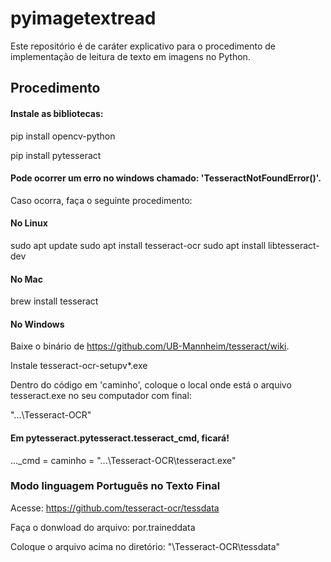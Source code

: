 # pyimagetextread
Este repositório é de caráter explicativo para o procedimento de implementação de leitura de texto em imagens no Python.
## Procedimento


#### Instale as bibliotecas:

pip install opencv-python

pip install pytesseract

#### Pode ocorrer um erro no windows chamado: 'TesseractNotFoundError()'.

Caso ocorra, faça o seguinte procedimento:

#### No Linux
sudo apt update
sudo apt install tesseract-ocr
sudo apt install libtesseract-dev

#### No Mac
brew install tesseract

#### No Windows
Baixe o binário de https://github.com/UB-Mannheim/tesseract/wiki.

Instale tesseract-ocr-setupv*.exe

Dentro do código em 'caminho', coloque o local onde está o arquivo tesseract.exe no seu computador com final:

"...\Tesseract-OCR"

#### Em pytesseract.pytesseract.tesseract_cmd, ficará!
..._cmd = caminho = "...\Tesseract-OCR\tesseract.exe"


### Modo linguagem Português no Texto Final

Acesse: https://github.com/tesseract-ocr/tessdata

Faça o donwload do arquivo:
    por.traineddata

Coloque o arquivo acima no diretório: "\Tesseract-OCR\tessdata"

